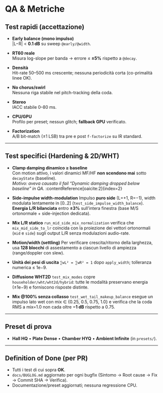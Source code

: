 # QA & Metriche

## Test rapidi (accettazione)

- **Early balance (mono impulso)**  
  |L−R| < **0.1 dB** su sweep `@early/@width`.

- **RT60 reale**  
  Misura log-slope per banda → errore ≤ **±5%** rispetto a `@decay`.

- **Densità**  
  Hit-rate 50–500 ms crescente; nessuna periodicità corta (co-primalità linee OK).

- **No chorus/swirl**  
  Nessuna riga stabile nel pitch-tracking della coda.

- **Stereo**  
  IACC stabile 0–80 ms.

- **CPU/GPU**  
  Profilo per preset; nessun glitch; **fallback GPU** verificato.

- **Factorization**  
  A/B bit-match (±1 LSB) tra pre e post `f-factorize` su IR standard.

---

## Test specifici (Hardening & 2D/WHT)

- **Clamp damping dinamico ≥ baseline**  
  Con motion attivo, i valori dinamici MF/HF **non scendono mai** sotto `decayState` (baseline).  
  _Motivo: aveva causato il fail “Dynamic damping dropped below baseline” in QA._ :contentReference[oaicite:2]{index=2}

- **Side-impulse width-modulation**
  Impulso **puro side** (L=+1, R=−1), width modulata lentamente in [0..2] (`test_side_impulse_width_balance`).
  **Energia L/R bilanciata** entro **±3%** sull’intera finestra (base M/S ortonormale + side-injection dedicata).

- **Mix L/R statico**
  `run_mid_side_mix_normalization` verifica che `mix_mid_side_to_lr` coincida con la proiezione dei vettori ortonormali (`mid` e
  `side`) sugli output L/R senza modulazioni audio-rate.

- **Motion/width (settling)**
  Per verificare crescita/ritorno della larghezza, usa **128 blocchi** di assestamento a ciascun livello di ampiezza (range/doppler con slew).

- **Unità dei pesi di uscita**
  `∑wL² = ∑wR² = 1` dopo `apply_width`; tolleranza numerica ≤ 1e−9.

- **Diffusione WHT2D**
  `test_mix_modes` copre `householder/wht/wht2d/hybrid`: tutte le modalità preservano energia (±1e−9) e forniscono risposte distinte.

- **Mix @100% senza collasso**
  `test_wet_tail_makeup_balance` esegue un impulso lato wet con mix ∈ {0.25, 0.5, 0.75, 1.0} e verifica che la coda RMS a mix=1.0 non cada oltre **−1 dB** rispetto a 0.75.

---

## Preset di prova
- **Hall HQ** • **Plate Dense** • **Chamber HYQ** • **Ambient Infinite** (in `presets/`).

---

## Definition of Done (per PR)
- Tutti i test di cui sopra **OK**.
- `docs/BUGLOG.md` aggiornato per ogni bugfix (Sintomo → Root cause → Fix → Commit SHA → Verifica).
- Documentazione/preset aggiornati; nessuna regressione CPU.
